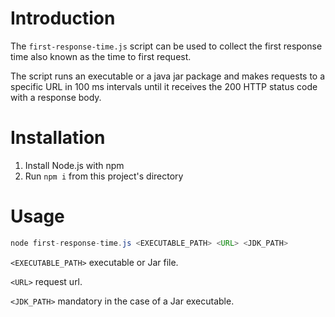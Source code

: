 # Introduction
The `first-response-time.js` script can be used to collect the first response time also known as the time to first request.

The script runs an executable or a java jar package and makes requests to a specific URL in 100 ms intervals until it receives the 200 HTTP status code with a response body.

# Installation
1. Install Node.js with npm
1. Run `npm i` from this project's directory

# Usage


```java
node first-response-time.js <EXECUTABLE_PATH> <URL> <JDK_PATH>
```

`<EXECUTABLE_PATH>` executable or Jar file.

`<URL>` request url.

`<JDK_PATH>` mandatory in the case of a Jar executable.
